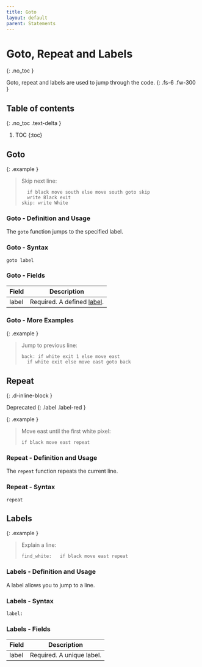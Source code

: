 ```yaml
---
title: Goto
layout: default
parent: Statements
---
```


# Goto, Repeat and Labels
{: .no_toc }

Goto, repeat and labels are used to jump through the code.
{: .fs-6 .fw-300 }

## Table of contents
{: .no_toc .text-delta }

1. TOC
{:toc}

## Goto

{: .example }
> Skip next line:
>
> ```btml
> 	if black move south else move south goto skip
> 	write Black exit
> skip:	write White
> ```

### Goto - Definition and Usage

The `goto` function jumps to the specified label.

### Goto - Syntax

```ebnf
goto label
```

### Goto - Fields

Field | Description
-- | --
label | Required. A defined [label](#labels).

### Goto - More Examples

{: .example }
> Jump to previous line:
>
> ```btml
> back:	if white exit 1 else move east
> 	if white exit else move east goto back
> ```

## Repeat
{: .d-inline-block }

Deprecated
{: .label .label-red }

{: .example }
> Move east until the first white pixel:
>
> ```btml
> if black move east repeat
> ```

### Repeat - Definition and Usage

The `repeat` function repeats the current line.

### Repeat - Syntax

```ebnf
repeat
```

## Labels

{: .example }
> Explain a line:
>
> ```btml
> find_white:	if black move east repeat
> ```

### Labels - Definition and Usage

A label allows you to jump to a line.

### Labels - Syntax

```ebnf
label:
```

### Labels - Fields

Field | Description
-- | --
label | Required. A unique label.